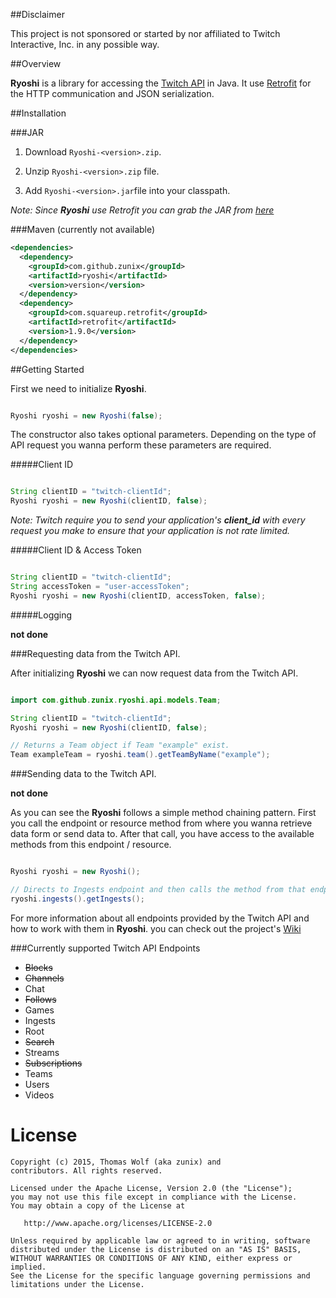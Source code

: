 ##Disclaimer

This project is not sponsored or started by nor affiliated to Twitch Interactive, Inc.
in any possible way. 


##Overview

**Ryoshi** is a library for accessing the [Twitch API](https://github.com/justintv/Twitch-API) in Java. It use [Retrofit](https://github.com/square/retrofit) for
the HTTP communication and JSON serialization.




##Installation


###JAR

1. Download `Ryoshi-<version>.zip`.

2. Unzip `Ryoshi-<version>.zip` file.

3. Add `Ryoshi-<version>.jar`file into your classpath.

*Note: Since __Ryoshi__  use Retrofit you can grab the JAR from [here](https://search.maven.org/remote_content?g=com.squareup.retrofit&a=retrofit&v=LATEST)*


###Maven (currently not available)

```xml
<dependencies>
  <dependency>
    <groupId>com.github.zunix</groupId>
    <artifactId>ryoshi</artifactId>
    <version>version</version>
  </dependency>
  <dependency>
    <groupId>com.squareup.retrofit</groupId>
    <artifactId>retrofit</artifactId>
    <version>1.9.0</version>
  </dependency>
</dependencies>
```

##Getting Started

First we need to initialize **Ryoshi**.

```java

Ryoshi ryoshi = new Ryoshi(false);

```

The constructor also takes optional parameters. Depending on the type of API request
you wanna perform these parameters are required. 

#####Client ID

```java

String clientID = "twitch-clientId";
Ryoshi ryoshi = new Ryoshi(clientID, false);

```
*Note: Twitch require you to send your application's  __client_id__ with every request you make to ensure that your application is not rate limited.*

#####Client ID & Access Token

```java

String clientID = "twitch-clientId";
String accessToken = "user-accessToken";
Ryoshi ryoshi = new Ryoshi(clientID, accessToken, false);

```

#####Logging

**not done**

###Requesting data from the Twitch API.

After initializing **Ryoshi** we can now request data from the Twitch API.

```java

import com.github.zunix.ryoshi.api.models.Team;

String clientID = "twitch-clientId";
Ryoshi ryoshi = new Ryoshi(clientID, false);

// Returns a Team object if Team "example" exist.
Team exampleTeam = ryoshi.team().getTeamByName("example");


```


###Sending data to the Twitch API.

**not done**


As you can see the **Ryoshi** follows a simple method chaining pattern.
First you call the endpoint or resource method from where you wanna retrieve data form
or send data to. After that call, you have access to the available methods from this endpoint / resource.


```java

Ryoshi ryoshi = new Ryoshi();

// Directs to Ingests endpoint and then calls the method from that endpoint.
ryoshi.ingests().getIngests();


```
For more information about all endpoints provided by the Twitch API and how to work with them in **Ryoshi**. you can check
out the project's [Wiki](https://github.com/zunix/Ryoshi/wiki)


###Currently supported Twitch API Endpoints

- ~~Blocks~~
- ~~Channels~~
- Chat
- ~~Follows~~
- Games
- Ingests
- Root
- ~~Search~~
- Streams
- ~~Subscriptions~~
- Teams
- Users
- Videos

License
=======

    Copyright (c) 2015, Thomas Wolf (aka zunix) and
    contributors. All rights reserved.

    Licensed under the Apache License, Version 2.0 (the "License");
    you may not use this file except in compliance with the License.
    You may obtain a copy of the License at

       http://www.apache.org/licenses/LICENSE-2.0

    Unless required by applicable law or agreed to in writing, software
    distributed under the License is distributed on an "AS IS" BASIS,
    WITHOUT WARRANTIES OR CONDITIONS OF ANY KIND, either express or implied.
    See the License for the specific language governing permissions and
    limitations under the License.
